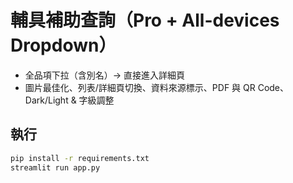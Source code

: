 # 輔具補助查詢（Pro + All-devices Dropdown）
- 全品項下拉（含別名）→ 直接進入詳細頁
- 圖片最佳化、列表/詳細頁切換、資料來源標示、PDF 與 QR Code、Dark/Light & 字級調整

## 執行
```bash
pip install -r requirements.txt
streamlit run app.py
```